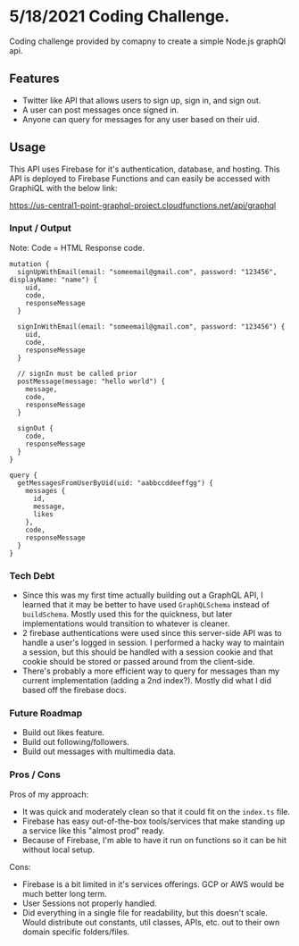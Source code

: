 # 5/18/2021 Coding Challenge.
Coding challenge provided by comapny to create a simple Node.js graphQl api.
## Features
- Twitter like API that allows users to sign up, sign in, and sign out.
- A user can post messages once signed in.
- Anyone can query for messages for any user based on their uid.

## Usage
This API uses Firebase for it's authentication, database, and hosting.
This API is deployed to Firebase Functions and can easily be accessed with GraphiQL with the below link:

https://us-central1-point-graphql-project.cloudfunctions.net/api/graphql

### Input / Output
Note: Code = HTML Response code.
```$xslt
mutation {
  signUpWithEmail(email: "someemail@gmail.com", password: "123456", displayName: "name") {
    uid,
    code,
    responseMessage
  }
  
  signInWithEmail(email: "someemail@gmail.com", password: "123456") {
    uid,
    code,
    responseMessage
  }
  
  // signIn must be called prior 
  postMessage(message: "hello world") {
    message,
    code,
    responseMessage
  }
  
  signOut {
    code,
    responseMessage
  }
}

query {
  getMessagesFromUserByUid(uid: "aabbccddeeffgg") {
    messages {
      id,
      message,
      likes
    },
    code,
    responseMessage
  }
}

```

### Tech Debt
- Since this was my first time actually building out a GraphQL API, I learned that it may be better to have used
`GraphQLSchema` instead of `buildSchema`. Mostly used this for the quickness, but later implementations would
transition to whatever is cleaner.
- 2 firebase authentications were used since this server-side API was to handle a user's logged in session.
I performed a hacky way to maintain a session, but this should be handled with a session cookie and that cookie
should be stored or passed around from the client-side.
- There's probably a more efficient way to query for messages than my current implementation (adding a 2nd index?).
Mostly did what I did based off the firebase docs.

### Future Roadmap
- Build out likes feature.
- Build out following/followers.
- Build out messages with multimedia data.

### Pros / Cons
Pros of my approach:
- It was quick and moderately clean so that it could fit on the `index.ts` file.
- Firebase has easy out-of-the-box tools/services that make standing up a service like this "almost prod" ready.
- Because of Firebase, I'm able to have it run on functions so it can be hit without local setup.

Cons:
- Firebase is a bit limited in it's services offerings. GCP or AWS would be much better long term.
- User Sessions not properly handled.
- Did everything in a single file for readability, but this doesn't scale. Would distribute out constants, util classes,
APIs, etc. out to their own domain specific folders/files.
